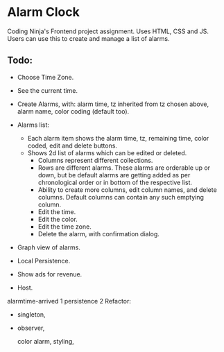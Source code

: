 # Alarm Clock

Coding Ninja's Frontend project assignment. Uses HTML, CSS and JS.
Users can use this to create and manage a list of alarms.

## Todo:

-   Choose Time Zone.
-   See the current time.
-   Create Alarms, with: alarm time, tz inherited from tz chosen above, alarm name, color coding (default too).
-   Alarms list:

    -   Each alarm item shows the alarm time, tz, remaining time, color coded, edit and delete buttons.
    -   Shows 2d list of alarms which can be edited or deleted.
        -   Columns represent different collections.
        -   Rows are different alarms. These alarms are orderable up or down, but be default alarms are getting added as per chronological order or in bottom of the respective list.
        -   Ability to create more columns, edit column names, and delete columns. Default columns can contain any such emptying column.
        -   Edit the time.
        -   Edit the color.
        -   Edit the time zone.
        -   Delete the alarm, with confirmation dialog.

-   Graph view of alarms.
-   Local Persistence.
-   Show ads for revenue.
-   Host.

alarmtime-arrived 1
persistence 2
Refactor:

-   singleton,
-   observer,

    color alarm,
    styling,
